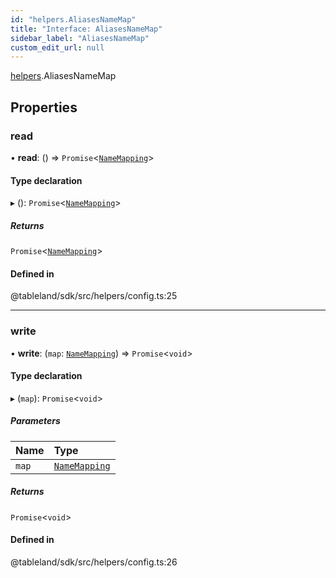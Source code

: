 ```yaml
---
id: "helpers.AliasesNameMap"
title: "Interface: AliasesNameMap"
sidebar_label: "AliasesNameMap"
custom_edit_url: null
---
```


[helpers](../namespaces/helpers.md).AliasesNameMap

## Properties

### read

• **read**: () => `Promise`<[`NameMapping`](../namespaces/helpers.md#namemapping)\>

#### Type declaration

▸ (): `Promise`<[`NameMapping`](../namespaces/helpers.md#namemapping)\>

##### Returns

`Promise`<[`NameMapping`](../namespaces/helpers.md#namemapping)\>

#### Defined in

@tableland/sdk/src/helpers/config.ts:25

___

### write

• **write**: (`map`: [`NameMapping`](../namespaces/helpers.md#namemapping)) => `Promise`<`void`\>

#### Type declaration

▸ (`map`): `Promise`<`void`\>

##### Parameters

| Name | Type |
| :------ | :------ |
| `map` | [`NameMapping`](../namespaces/helpers.md#namemapping) |

##### Returns

`Promise`<`void`\>

#### Defined in

@tableland/sdk/src/helpers/config.ts:26
